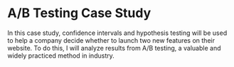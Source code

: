 # A/B Testing Case Study

In this case study, confidence intervals and hypothesis testing will be used to help a company decide whether to launch two new features on their website. To do this, I will analyze results from A/B testing, a valuable and widely practiced method in industry.

